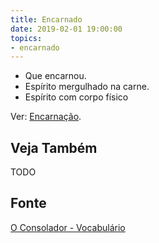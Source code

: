 ```yaml
---
title: Encarnado
date: 2019-02-01 19:00:00
topics:
- encarnado
---
```


* Que encarnou. 
* Espírito mergulhado na carne.  
* Espírito com corpo físico

Ver: [Encarnação](../encarnacao).

## Veja Também
TODO

## Fonte
[O Consolador - Vocabulário](http://www.oconsolador.com.br/linkfixo/vocabulario/principal.html)


